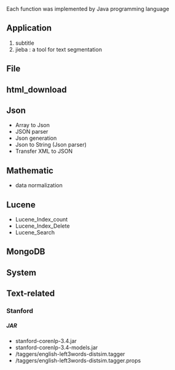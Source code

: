 Each function was implemented by Java programming language 


## Application
 1. subtitle
 2. jieba :	a tool for text segmentation

## File

## html_download

## Json
- Array to Json
- JSON parser
- Json generation
- Json to String (Json parser)
- Transfer XML to JSON

## Mathematic
- data normalization

## Lucene
- Lucene_Index_count
- Lucene_Index_Delete
- Lucene_Search

## MongoDB

## System

## Text-related

### Stanford

##### JAR 
- stanford-corenlp-3.4.jar <br>
- stanford-corenlp-3.4-models.jar <br>
- /taggers/english-left3words-distsim.tagger <br>
- /taggers/english-left3words-distsim.tagger.props <br>


